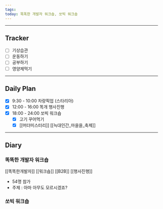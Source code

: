 ```yaml
---
tags: 
today: 똑똑한 개발자 워크숍, 쏘빅 워크숍
---
```

---
## Tracker

- [ ] 기상습관
- [ ] 운동하기
- [ ] 공부하기
- [ ] 영양제먹기

---
## Daily Plan

- [x] 9:30 - 10:00 차량픽업 (스타리아)
- [x] 12:00 - 16:00 똑개 행사진행
- [x] 18:00 - 24:00 쏘빅 워크숍
	- [x] 고기 꾸어먹기
	- [x] [[머더미스터리]] [[늑대인간_마을을_축제]]

---
## Diary

### 똑똑한 개발자 워크숍
[[똑똑한개발자]] [[워크숍]] [[B2B]] [[행사진행]]
- 54명 참가
- 주제 : 아마 아무도 모르시겠죠?

### 쏘빅 워크숍
